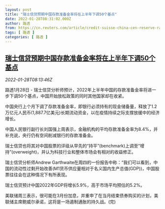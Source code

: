 ```yaml
---
layout: post
title: "瑞士信贷预期中国存款准备金率将在上半年下调50个基点"
date: 2022-01-28T08:31:02.000Z
author: 路透
from: https://cn.reuters.com/article/credit-suisse-china-cen-reserve-rate-012-idCNKBS2K20N0
tags: [ 路透 ]
categories: [ 路透 ]
---
```

<!--1643358662000-->
[瑞士信贷预期中国存款准备金率将在上半年下调50个基点](https://cn.reuters.com/article/credit-suisse-china-cen-reserve-rate-012-idCNKBS2K20N0)
------

<div>
<div><i>2022-01-28T08:13:46Z</i></div><p>路透1月28日 - 瑞士信贷分析师预计，2022年上半年中国的存款准备金率将进一步下调50个基点，中国开始放松政策的同时其他国家却在收紧。</p><p>中国央行上个月下调了存款准备金率，即银行必须持有的现金储备量，释放了1.2万亿元人民币(1,887.7亿美元)长期流动资金，以在疫情持续之际支撑放缓中的经济增长。</p><p>中国人民银行副行长刘国强上周表示，金融机构的平均存款准备金率为8.4%，并补充说，央行仍有空间削减银行的存款准备金。</p><p>瑞士信贷也将其对中国股票的评级从早先的“持平”(benchmark)上调至“增持”(overweight)，并认为科技行业和整体市场会有相对的收益修正。</p><p>瑞士信贷分析师Andrew Garthwaite在周四的一份报告中称：“我们可以看到，中国的流动性过剩开始改善(M1货币供应量相对于名义国内生产总值(GDP))，中国股票往往会在这种情况下有所表现。</p><p>瑞士信贷预计中国2022年GDP将增长5.9%，高于市场平均预估的5.2%。</p><p>美联储周三表示，很可能在3月份加息，并重申了在当月结束债券购买的计划，美联储主席鲍威尔承诺，这将是一场遏制通胀的持久战。(完)</p>
</div>
